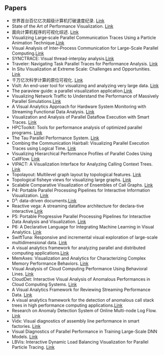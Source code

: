 ## Papers
* 世界首台百亿亿次超级计算机打破速度纪录. [Link](http://www.sciencenet.cn/skhtmlnews/2023/3/4725.html)
* State of the Art of Performance Visualization. [Link](http://hdc.cs.arizona.edu/people/kisaacs/papers/isaacs_performancevis_eurovisSTAR2014.pdf)
* 面向计算机程序的可视化综述. [Link](https://www.jcad.cn/cn/article/id/c5fa37f2-95fc-45a9-8403-abed733dee14)
* Visualizing Large‐scale Parallel Communication Traces Using a Particle Animation Technique.[Link](https://onlinelibrary.wiley.com/doi/abs/10.1111/cgf.12101)
* Visual Analysis of Inter-Process Communication for Large-Scale Parallel Computing.[Link](https://ieeexplore.ieee.org/abstract/document/5290721)
* SYNCTRACE: Visual thread-interplay analysis.[Link](https://ieeexplore.ieee.org/abstract/document/6650534)
* Traveler: Navigating Task Parallel Traces for Performance Analysis. [Link](https://arxiv.org/pdf/2208.00109.pdf)
* In Situ Visualization at Extreme Scale: Challenges and Opportunities. [Link](http://vis.cs.ucdavis.edu/VisViewpoints/InSituVis.pdf)
* 千万亿次科学计算的原位可视化. [Link](http://www.cqvip.com/qk/97390x/201303/45106430.html)
* VisIt: An end-user tool for visualizing and analyzing very large data. [Link](https://escholarship.org/content/qt69r5m58v/qt69r5m58v.pdf)
* The paraview guide: a parallel visualization application.[Link](https://dl.acm.org/doi/abs/10.5555/2789330)
* Visualizing Network Traffic to Understand the Performance of Massively Parallel Simulations.[Link](https://web.cse.ohio-state.edu/~machiraju.1/teaching/CSE5544/Visweek2012/infovis/papers/landge.pdf)
* A Visual Analytics Approach for Hardware System Monitoring with Streaming Functional Data Analysis. [Link](https://arxiv.org/pdf/2011.13079.pdf)
* Visualization and Analysis of Parallel Dataflow Execution with Smart Traces. [Link](https://web.archive.org/web/20150909223642id_/http://serv.cusp.nyu.edu/~hvo/papers/smarttraces.pdf)
* HPCToolkit: Tools for performance analysis of optimized parallel programs. [Link](https://repository.rice.edu/server/api/core/bitstreams/73ad930c-c693-4307-a095-fabaf10ebf19/content)
* The Tau Parallel Performance System. [Link](https://www.cs.uoregon.edu/research/paracomp/papers/ijhpca05.tau/ijhpca_tau.pdf)
* Combing the Communication Hairball: Visualizing Parallel Execution Traces using Logical Time. [Link](http://hdc.cs.arizona.edu/people/kisaacs/papers/isaacs_ravelganttchart_tvcg2014.pdf)
* Visualizing Hierarchical Performance Profiles of Parallel Codes Using CallFlow. [Link](https://ieeexplore.ieee.org/ielaam/2945/9363708/8901998-aam.pdf)
* VIPACT: A Visualization Interface for Analyzing Calling Context Trees. [Link](https://www.osti.gov/servlets/purl/1335768)
* Topolayout: Multilevel graph layout by topological features. [Link](https://citeseerx.ist.psu.edu/document?repid=rep1&type=pdf&doi=00d0a7c656e7d73123d040c4a7c0fc246412690f)
* Topological fisheye views for visualizing large graphs. [Link](https://www.researchgate.net/profile/Emden-Gansner/publication/4117904_Topological_Fisheye_Views_for_Visualizing_Large_Graphs/links/5c0ac88292851c39ebdb5178/Topological-Fisheye-Views-for-Visualizing-Large-Graphs.pdf)
* Scalable Comparative Visualization of Ensembles of Call Graphs. [Link](https://arxiv.org/pdf/2007.01395.pdf)
* P4: Portable Parallel Processing Pipelines for Interactive Information Visualization. [Link](https://ieeexplore.ieee.org/ielaam/2945/8974568/8468065-aam.pdf)
* D³: data-driven documents.[Link](https://classes.engineering.wustl.edu/cse557/readings/bostock_d3.pdf)
* Reactive vega: A streaming dataflow architecture for declara-tive interactive.[Link](http://idl.cs.washington.edu/files/2015-ReactiveVega-InfoVis.pdf)
* P5: Portable Progressive Parallel Processing Pipelines for Interactive Data Analysis and Visualization. [Link](https://par.nsf.gov/servlets/purl/10182879)
* P6: A Declarative Language for Integrating Machine Learning in Visual Analytics. [Link](https://arxiv.org/pdf/2009.01399.pdf)
* SwiftTuna: Responsive and incremental visual exploration of large-scale multidimensional data. [Link](https://vis-skku.github.io/assets/SwiftTuna.pdf)
* A visual analytics framework for analyzing parallel and distributed computing applications.[Link](https://www.researchgate.net/profile/Takanori-Fujiwara-3/publication/338852726_A_Visual_Analytics_Framework_for_Analyzing_Parallel_and_Distributed_Computing_Applications/links/5e2fa03aa6fdcc309695abf0/A-Visual-Analytics-Framework-for-Analyzing-Parallel-and-Distributed-Computing-Applications.pdf)
* MemAxes: Visualization and Analytics for Characterizing Complex Memory Performance Behaviors. [Link](https://www.cs.umd.edu/~bhatele/pubs/pdf/2018/tvcg2018.pdf)
* Visual Analysis of Cloud Computing Performance Using Behavioral Lines. [Link](http://irc.cs.sdu.edu.cn/973project/result/download/2016/34.Muelder%20et%20al-2016.pdf)
* CloudDet: Interactive Visual Analysis of Anomalous Performances in Cloud Computing Systems. [Link](https://arxiv.org/pdf/1907.13187.pdf)
* A Visual Analytics Framework for Reviewing Streaming Performance Data. [Link](https://arxiv.org/pdf/2001.09399.pdf)
* A visual analytics framework for the detection of anomalous call stack trees in high performance computing applications.[Link](https://www.osti.gov/pages/servlets/purl/1489354)
* Research on Anomaly Detection System of Online Multi-node Log Flow. [Link](http://fcst.ceaj.org/EN/Y2020/V14/I11/1828)
* Vidx: Visual diagnostics of assembly line performance in smart factories. [Link](https://ieeexplore.ieee.org/stamp/stamp.jsp?tp=&arnumber=7536610)
* Visual Diagnostics of Parallel Performance in Training Large-Scale DNN Models. [Link](https://ieeexplore.ieee.org/abstract/document/10041726/)
* LBVis: Interactive Dynamic Load Balancing Visualization for Parallel Particle Tracing. [Link](https://ieeexplore.ieee.org/abstract/document/9086288)
